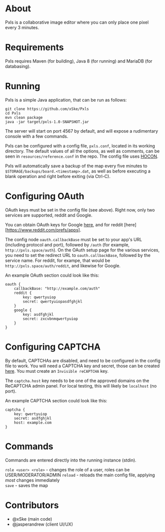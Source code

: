 # About
Pxls is a collaborative image editor where you can only place one pixel every 3 minutes.

# Requirements
Pxls requires Maven (for building), Java 8 (for running) and MariaDB (for databasing).

# Running
Pxls is a simple Java application, that can be run as follows:

    git clone https://github.com/xSke/Pxls
    cd Pxls
    mvn clean package
    java -jar target/pxls-1.0-SNAPSHOT.jar
  
The server will start on port 4567 by default, and will expose a rudimentary console with a few commands.

Pxls can be configured with a config file, `pxls.conf`, located in its working directory. The default values of all the options, as well as comments, can be seen in `resources/reference.conf` in the repo. The config file uses [HOCON](https://github.com/typesafehub/config/blob/master/HOCON.md).

Pxls will automatically save a backup of the map every five minutes to `$STORAGE/backups/board.<timestamp>.dat`,
as well as before executing a blank operation and right before exiting (via Ctrl-C).

# Configuring OAuth

OAuth keys must be set in the config file (see above). Right now, only two services are supported, reddit and Google.

You can obtain OAuth keys for Google [here](console.developers.google.com), and for reddit [here][https://www.reddit.com/prefs/apps].

The config node `oauth.callbackBase` must be set to your app's URL (including protocol and port), followed by `/auth` (for example, `http://pxls.space/auth`).
On the OAuth setup page for the various services, you need to set the redirect URL to `oauth.callbackBase`, followed by the service name. For reddit, for exampe, that would be `http://pxls.space/auth/reddit`, and likewise for Google.

An example OAuth section could look like this:

    oauth {
        callbackBase: "http://example.com/auth"
        reddit {
            key: qwertyuiop
            secret: qwertyuiopasdfghjkl
        }
        google {
            key: asdfghjkl
            secret: zxcvbnmqwertyuiop
        }
    }
    
# Configuring CAPTCHA

By default, CAPTCHAs are disabled, and need to be configured in the config file to work.
You will need a CAPTCHA key and secret, those can be created [here](https://www.google.com/recaptcha/admin). You must create an `Invisible reCAPTCHA` key.

The `captcha.host` key needs to be one of the approved domains on the ReCAPTCHA admin panel. For local testing, this will likely be `localhost` (no port).

An example CAPTCHA section could look like this:

    captcha {
        key: qwertyuiop
        secret: asdfghjkl
        host: example.com
    }


# Commands

Commands are entered directly into the running instance (stdin).

`role <user> <role>` - changes the role of a user, roles can be USER/MODERATOR/ADMIN
`reload` - reloads the main config file, applying *most* changes immediately  
`save` - saves the map  

# Contributors

* @xSke (main code)
* @jasperandrew (client UI/UX)